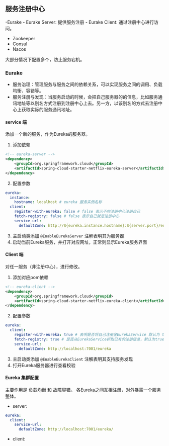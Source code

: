 ## 服务注册中心
-Eurake
    - Eurake Server: 提供服务注册
    - Eurake Client: 通过注册中心进行访问。
- Zookeeper
- Consul
- Nacos

大部分情况下配置多个，防止服务宕机。

### Eurake 

- 服务治理：管理服务与服务之间的依赖关系，可以实现服务之间的调用、负载均衡、容错等。
- 服务注册与发现：当服务启动的时候，会把自己服务器的的信息，比如服务通讯地址等以别名方式注册到注册中心上去。另一方，以该别名的方式去注册中心上获取实际的服务通讯地址。 

#### service 端

添加一个新的服务，作为Eureka的服务器。

1. 添加依赖
```xml
<!-- eureka-server -->
<dependency>
    <groupId>org.springframework.cloud</groupId>
    <artifactId>spring-cloud-starter-netflix-eureka-server</artifactId>
</dependency>
```
2. 配置参数
```yaml
eureka:
  instance:
    hostname: localhost # eureka 服务实例名称
  client:
    register-with-eureka: false # false 表示不向注册中心注册自己
    fetch-registry: false # false 表示自己就是注册中心
    service-url:
      defaultZone: http://${eureka.instance.hostname}:${server.port}/eureka/
```
3. 主启动类添加 `@EnableEurekaServer` 注解表明其为服务器
4. 启动当前Eureka服务，并打开对应网址，正常则显示Eureka服务界面

#### Client 端

对任一服务（非注册中心），进行修改。

1. 添加对应pom依赖
```xml
<!-- eureka-client -->
<dependency>
    <groupId>org.springframework.cloud</groupId>
    <artifactId>spring-cloud-starter-netflix-eureka-client</artifactId>
</dependency>
```
2. 配置参数
```yaml
eureka:
  client:
    register-with-eureka: true # 表明是否将自己注册金EurekaService 默认为 true
    fetch-registry: true # 是否从EurekaService抓取已有的注册信息，默认为true。单节点无所谓，集群必须设置为true才能配合ribbon使用负载均衡
    service-url:
      defaultZone: http://localhost:7001/eureka
```
3. 主启动类添加 `@EnableEurekaClient` 注解表明其支持服务发现
4. 打开Eureka服务器进行查看校验

#### Eureka 集群配置
主要作用是 负载均衡 和 故障容错。 
各Eureka之间互相注册，对外暴露一个服务整体。

- server:
```yaml
eureka:
  client:
    service-url:
      defaultZone: http://localhost:7001/eureka/
```
- client:
```yaml

```

